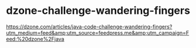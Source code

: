 # dzone-challenge-wandering-fingers
https://dzone.com/articles/java-code-challenge-wandering-fingers?utm_medium=feed&amp;utm_source=feedpress.me&amp;utm_campaign=Feed:%20dzone%2Fjava
